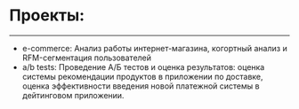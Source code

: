 # Проекты:
********
* e-commerce: Анализ работы интернет-магазина, когортный анализ и RFM-сегментация пользователей
* a/b tests: Проведение А/Б тестов и оценка результатов: оценка системы рекомендации продуктов в приложении по доставке, оценка эффективности введения новой платежной системы в дейтинговом приложении.
